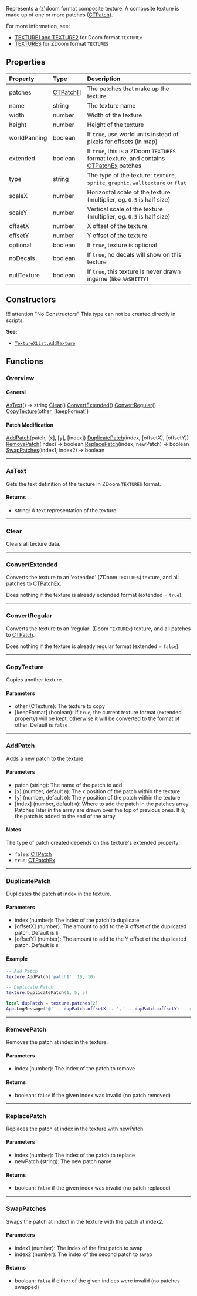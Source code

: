 Represents a (z)doom format composite texture. A composite texture is made up of one or more patches (<type>[CTPatch](CTPatch.md)</type>).

For more information, see:

* [TEXTURE1 and TEXTURE2](https://doomwiki.org/wiki/TEXTURE1_and_TEXTURE2) for Doom format `TEXTUREx`
* [TEXTURES](https://zdoom.org/wiki/TEXTURES) for ZDoom format `TEXTURES`


## Properties

| Property | Type | Description |
|:---------|:-----|:------------|
<prop class="ro">patches</prop> | <type>[CTPatch](CTPatch.md)\[\]</type> | The patches that make up the texture
<prop class="rw">name</prop> | <type>string</type> | The texture name
<prop class="rw">width</prop> | <type>number</type> | Width of the texture
<prop class="rw">height</prop> | <type>number</type> | Height of the texture
<prop class="rw">worldPanning</prop> | <type>boolean</type> | If `true`, use world units instead of pixels for offsets (in map)
<prop class="rw">extended</prop> | <type>boolean</type> | If `true`, this is a ZDoom `TEXTURES` format texture, and contains <type>[CTPatchEx](CTPatchEx.md)</type> patches
<prop class="rw">type</prop> | <type>string</type> | The type of the texture: `texture`, `sprite`, `graphic`, `walltexture` or `flat`
<prop class="rw">scaleX</prop> | <type>number</type> | Horizontal scale of the texture (multiplier, eg. `0.5` is half size)
<prop class="rw">scaleY</prop> | <type>number</type> | Vertical scale of the texture (multiplier, eg. `0.5` is half size)
<prop class="rw">offsetX</prop> | <type>number</type> | X offset of the texture
<prop class="rw">offsetY</prop> | <type>number</type> | Y offset of the texture
<prop class="rw">optional</prop> | <type>boolean</type> | If `true`, texture is optional
<prop class="rw">noDecals</prop> | <type>boolean</type> | If `true`, no decals will show on this texture
<prop class="rw">nullTexture</prop> | <type>boolean</type> | If `true`, this texture is never drawn ingame (like `AASHITTY`)


## Constructors

!!! attention "No Constructors"
    This type can not be created directly in scripts.

**See:**

* <code>[TextureXList.AddTexture](TextureXList.md#addtexture)</code>


## Functions

### Overview

#### General

<fdef>[AsText](#astext)() -> <type>string</type></fdef>
<fdef>[Clear](#clear)()</fdef>
<fdef>[ConvertExtended](#convertextended)()</fdef>
<fdef>[ConvertRegular](#convertregular)()</fdef>
<fdef>[CopyTexture](#copytexture)(<arg>other</arg>, <arg>[keepFormat]</arg>)</fdef>

#### Patch Modification

<fdef>[AddPatch](#addpatch)(<arg>patch</arg>, <arg>[x]</arg>, <arg>[y]</arg>, <arg>[index]</arg>)</fdef>
<fdef>[DuplicatePatch](#duplicatepatch)(<arg>index</arg>, <arg>[offsetX]</arg>, <arg>[offsetY]</arg>)</fdef>
<fdef>[RemovePatch](#removepatch)(<arg>index</arg>) -> <type>boolean</type></fdef>
<fdef>[ReplacePatch](#replacepatch)(<arg>index</arg>, <arg>newPatch</arg>) -> <type>boolean</type></fdef>
<fdef>[SwapPatches](#swappatches)(<arg>index1</arg>, <arg>index2</arg>) -> <type>boolean</type></fdef>

---
### AsText

Gets the text definition of the texture in ZDoom `TEXTURES` format.

#### Returns

* <type>string</type>: A text representation of the texture

---
### Clear

Clears all texture data.

---
### ConvertExtended

Converts the texture to an 'extended' (ZDoom `TEXTURES`) texture, and all patches to <type>[CTPatchEx](CTPatchEx.md)</type>.

Does nothing if the texture is already extended format (<prop>extended</prop> = `true`).

---
### ConvertRegular

Converts the texture to an 'regular' (Doom `TEXTUREx`) texture, and all patches to <type>[CTPatch](CTPatch.md)</type>.

Does nothing if the texture is already regular format (<prop>extended</prop> = `false`).

---
### CopyTexture

Copies another texture.

#### Parameters

* <arg>other</arg> (<type>CTexture</type>): The texture to copy
* <arg>[keepFormat]</arg> (<type>boolean</type>): If `true`, the current texture format (<prop>extended</prop> property) will be kept, otherwise it will be converted to the format of <arg>other</arg>. Default is `false`

---
### AddPatch

Adds a new patch to the texture.

#### Parameters

* <arg>patch</arg> (<type>string</type>): The name of the patch to add
* <arg>[x]</arg> (<type>number</type>, default `0`): The x position of the patch within the texture
* <arg>[y]</arg> (<type>number</type>, default `0`): The y position of the patch within the texture
* <arg>[index]</arg> (<type>number</type>, default `0`): Where to add the patch in the <prop>patches</prop> array. Patches later in the array are drawn over the top of previous ones. If `0`, the patch is added to the end of the array

#### Notes

The type of patch created depends on this texture's <prop>extended</prop> property:

* `false`: <type>[CTPatch](CTPatch.md)</type>
* `true`: <type>[CTPatchEx](CTPatchEx.md)</type>

---
### DuplicatePatch

Duplicates the patch at <arg>index</arg> in the texture.

#### Parameters

* <arg>index</arg> (<type>number</type>): The index of the patch to duplicate
* <arg>[offsetX]</arg> (<type>number</type>): The amount to add to the X offset of the duplicated patch. Default is `8`
* <arg>[offsetY]</arg> (<type>number</type>): The amount to add to the Y offset of the duplicated patch. Default is `8`

#### Example

```lua
-- Add Patch
texture:AddPatch('patch1', 10, 10)

-- Duplicate Patch
texture:DuplicatePatch(1, 5, 5)

local dupPatch = texture.patches[2]
App.LogMessage('@' .. dupPatch.offsetX .. ',' .. dupPatch.offsetY) -- @15,15
```

---
### RemovePatch

Removes the patch at <arg>index</arg> in the texture.

#### Parameters

* <arg>index</arg> (<type>number</type>): The index of the patch to remove

#### Returns

* <type>boolean</type>: `false` if the given <arg>index</arg> was invalid (no patch removed)

---
### ReplacePatch

Replaces the patch at <arg>index</arg> in the texture with <arg>newPatch</arg>.

#### Parameters

* <arg>index</arg> (<type>number</type>): The index of the patch to replace
* <arg>newPatch</arg> (<type>string</type>): The new patch name

#### Returns

* <type>boolean</type>: `false` if the given <arg>index</arg> was invalid (no patch replaced)

---
### SwapPatches

Swaps the patch at <arg>index1</arg> in the texture with the patch at <arg>index2</arg>.

#### Parameters

* <arg>index1</arg> (<type>number</type>): The index of the first patch to swap
* <arg>index2</arg> (<type>number</type>): The index of the second patch to swap

#### Returns

* <type>boolean</type>: `false` if either of the given indices were invalid (no patches swapped)
